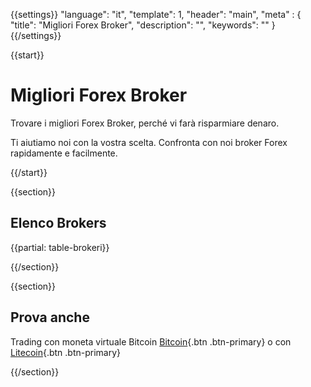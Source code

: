 {{settings}}
  "language": "it",
  "template": 1,
  "header": "main",
  "meta" : {
    "title": "Migliori Forex Broker",
    "description": "",
    "keywords": ""
  }
{{/settings}}

{{start}}

# Migliori Forex Broker

Trovare i migliori Forex Broker, perché vi farà risparmiare denaro. 

Ti aiutiamo noi con la vostra scelta. Confronta con noi broker Forex rapidamente e facilmente.

{{/start}}

{{section}}

## Elenco Brokers

{{partial: table-brokeri}}

{{/section}}

{{section}}

## Prova anche

Trading con moneta virtuale Bitcoin [Bitcoin]({{url}}bitcoin){.btn .btn-primary} o con [Litecoin]({{url}}litecoin){.btn .btn-primary}

{{/section}}